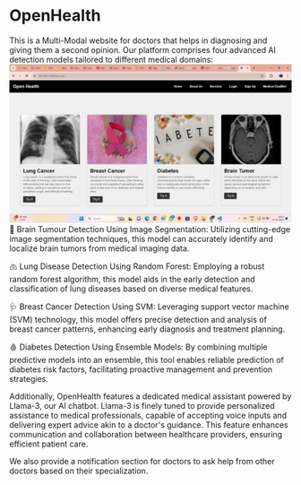 # OpenHealth
This is a Multi-Modal website for doctors that helps in diagnosing and giving them a second opinion. Our platform comprises four advanced AI detection models tailored to different medical domains:
![Main Page](website/static/70005ccc-1764-431e-a9e1-19dfd57f4c7c.jpeg)
🧠 Brain Tumour Detection Using Image Segmentation: Utilizing cutting-edge image segmentation techniques, this model can accurately identify and localize brain tumors from medical imaging data.

🫁 Lung Disease Detection Using Random Forest: Employing a robust random forest algorithm, this model aids in the early detection and classification of lung diseases based on diverse medical features.

🩺 Breast Cancer Detection Using SVM: Leveraging support vector machine (SVM) technology, this model offers precise detection and analysis of breast cancer patterns, enhancing early diagnosis and treatment planning.

🩸 Diabetes Detection Using Ensemble Models: By combining multiple predictive models into an ensemble, this tool enables reliable prediction of diabetes risk factors, facilitating proactive management and prevention strategies.

Additionally, OpenHealth features a dedicated medical assistant powered by Llama-3, our AI chatbot. Llama-3 is finely tuned to provide personalized assistance to medical professionals, capable of accepting voice inputs and delivering expert advice akin to a doctor's guidance. This feature enhances communication and collaboration between healthcare providers, ensuring efficient patient care.

We also provide a notification section for doctors to ask help from other doctors based on their specialization.
